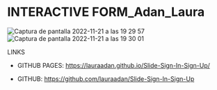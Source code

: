 # INTERACTIVE FORM_Adan_Laura

![Captura de pantalla 2022-11-21 a las 19 29 57](https://user-images.githubusercontent.com/86961241/203132573-dad4c33c-7c98-4394-9e19-d44b77a332e4.png)
![Captura de pantalla 2022-11-21 a las 19 30 01](https://user-images.githubusercontent.com/86961241/203132580-a9807189-2f44-417d-b641-aa4a6c5d7d0b.png)


LINKS

- GITHUB PAGES: https://lauraadan.github.io/Slide-Sign-In-Sign-Up/

-  GITHUB: https://github.com/lauraadan/Slide-Sign-In-Sign-Up


